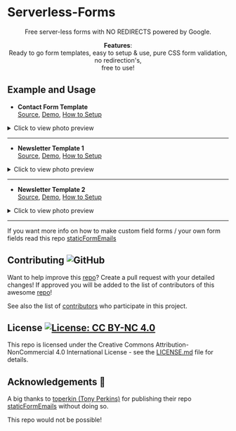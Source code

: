 # Serverless-Forms
<div align="center">
Free server-less forms with NO REDIRECTS powered by Google. <br>

<b>Features</b>:<br>Ready to go form templates, easy to setup & use, pure CSS form validation, no redirection's, <br>
  free to use!
</div>

## Example and Usage

- **Contact Form Template**  
  [Source](https://github.com/MarketingPipeline/Python-In-The-Browser/blob/main/demos/PyScript/adding_integers.html),
  [Demo](https://marketingpip.github.io/Serverless-Mail-Form/Newsletter/),
   [How to Setup](https://marketingpip.github.io/Serverless-Mail-Form/Contact-Form/)
    

 
 
  
  
  

<details>
  <summary>Click to view photo preview</summary>
  <br>
<img src="https://i.imgur.com/f24lES2.png"></img>
</details>



----

- **Newsletter Template 1**  
  [Source](https://github.com/MarketingPipeline/Python-In-The-Browser/blob/main/demos/PyScript/adding_integers.html),
  [Demo](https://marketingpip.github.io/Serverless-Mail-Form/Newsletter/),
   [How to Setup](https://marketingpip.github.io/Serverless-Mail-Form/Contact-Form/)
    



<details>
   <summary>Click to view photo preview</summary>
  <br>
<img src="https://i.imgur.com/2fWdbUQ.png"></img>
</details>


----


- **Newsletter Template 2**  
  [Source](https://github.com/MarketingPipeline/Python-In-The-Browser/blob/main/demos/PyScript/adding_integers.html),
  [Demo](https://marketingpip.github.io/Serverless-Mail-Form/Newsletter-2/),
   [How to Setup](https://marketingpip.github.io/Serverless-Mail-Form/Contact-Form/)
    



<details>
  <summary>Click to view photo preview</summary>
  <br>
<img src="https://i.imgur.com/tSXRDtt.png"></img>
</details>


  
----
  
If you want more info on how to make custom field forms / your own form fields read this repo
[staticFormEmails](https://github.com/toperkin/staticFormEmails)
  




## Contributing ![GitHub](https://img.shields.io/github/contributors/MarketingPipeline/Python-In-The-Browser)

Want to help improve this [repo](https://github.com/MarketingPipeline/Python-In-The-Browser/)? Create a pull request with your detailed changes! If approved you will be added to the list of contributors of this awesome [repo](https://github.com/MarketingPipeline/Python-In-The-Browser/)!

See also the list of
[contributors](https://github.com/MarketingPipeline/Python-In-The-Browser/graphs/contributors) who
participate in this project.

## License <a href="https://github.com/MarketingPipeline/Python-In-The-Browser/blob/main/LICENSE"> <img alt="License: CC BY-NC 4.0" src="https://img.shields.io/badge/License-CC%20BY--NC%204.0-orange.svg"></img></a>


This repo is licensed under the Creative Commons Attribution-NonCommercial 4.0 International License - see the
[LICENSE.md](https://github.com/MarketingPipeline/Python-In-The-Browser/blob/main/LICENSE) file for
details.

## Acknowledgements 💙

A big thanks to [toperkin (Tony Perkins)](https://github.com/toperkin/) for publishing their repo [staticFormEmails](https://github.com/toperkin/staticFormEmails) without doing so. 

This repo would not be possible!
